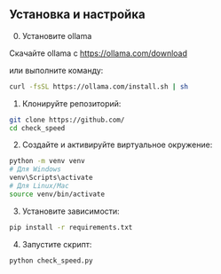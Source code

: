 
## Установка и настройка

0. Установите ollama

Скачайте ollama с https://ollama.com/download

или выполните команду:

```bash
curl -fsSL https://ollama.com/install.sh | sh
```

1. Клонируйте репозиторий:
```bash
git clone https://github.com/
cd check_speed
```

2. Создайте и активируйте виртуальное окружение:
```bash
python -m venv venv
# Для Windows
venv\Scripts\activate
# Для Linux/Mac
source venv/bin/activate
```

3. Установите зависимости:
```bash
pip install -r requirements.txt
```

4. Запустите скрипт:
```bash
python check_speed.py
```


